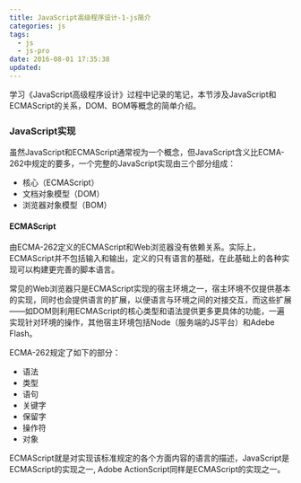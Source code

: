 ```yaml
---
title: JavaScript高级程序设计-1-js简介
categories: js
tags:
  - js
  - js-pro
date: 2016-08-01 17:35:38
updated:
---
```


学习《JavaScript高级程序设计》过程中记录的笔记，本节涉及JavaScript和ECMAScript的关系，DOM、BOM等概念的简单介绍。

### JavaScript实现
虽然JavaScript和ECMAScript通常视为一个概念，但JavaScript含义比ECMA-262中规定的要多，一个完整的JavaScript实现由三个部分组成：
- 核心（ECMAScript）
- 文档对象模型（DOM）
- 浏览器对象模型（BOM）

#### ECMAScript
由ECMA-262定义的ECMAScript和Web浏览器没有依赖关系。实际上，ECMAScript并不包括输入和输出，定义的只有语言的基础，在此基础上的各种实现可以构建更完善的脚本语言。

常见的Web浏览器只是ECMAScript实现的宿主环境之一，宿主环境不仅提供基本的实现，同时也会提供语言的扩展，以便语言与环境之间的对接交互，而这些扩展——如DOM则利用ECMAScript的核心类型和语法提供更多更具体的功能，一遍实现针对环境的操作，其他宿主环境包括Node（服务端的JS平台）和Adebe Flash。

ECMA-262规定了如下的部分：
- 语法
- 类型
- 语句
- 关键字
- 保留字
- 操作符
- 对象

ECMAScript就是对实现该标准规定的各个方面内容的语言的描述，JavaScript是ECMAScript的实现之一, Adobe ActionScript同样是ECMAScript的实现之一。

